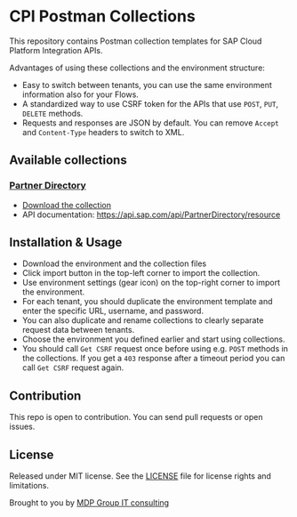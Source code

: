 # CPI Postman Collections

This repository contains Postman collection templates for SAP Cloud Platform Integration APIs.

Advantages of using these collections and the environment structure:

- Easy to switch between tenants, you can use the same environment information also for your Flows.
- A standardized way to use CSRF token for the APIs that use `POST`, `PUT`, `DELETE` methods.
- Requests and responses are JSON by default. You can remove `Accept` and `Content-Type` headers to switch to XML.

## Available collections

### [Partner Directory](partner-directory.postman_collection.json)

- [Download the collection](/../../raw/master/partner-directory.postman_collection.json)
- API documentation: <https://api.sap.com/api/PartnerDirectory/resource>

## Installation & Usage

- Download the environment and the collection files
- Click import button in the top-left corner to import the collection.
- Use environment settings (gear icon) on the top-right corner to import the environment.
- For each tenant, you should duplicate the environment template and enter the specific URL, username, and password.
- You can also duplicate and rename collections to clearly separate request data between tenants.
- Choose the environment you defined earlier and start using collections.
- You should call `Get CSRF` request once before using e.g. `POST` methods in the collections. If you get a `403` response after a timeout period you can call `Get CSRF` request again.

## Contribution

This repo is open to contribution. You can send pull requests or open issues.


## License
Released under MIT license.
See the [LICENSE](LICENSE.md) file for license rights and limitations.

Brought to you by [MDP Group IT consulting](https://mdpgroup.com/en/)